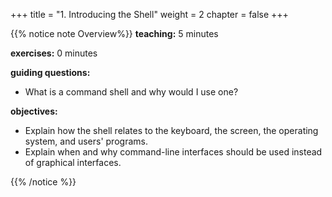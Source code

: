+++
title = "1. Introducing the Shell"
weight = 2
chapter = false
+++

{{% notice note Overview%}}
**teaching:** 5 minutes

**exercises:** 0 minutes

**guiding questions:** 
- What is a command shell and why would I use one?

**objectives:**
- Explain how the shell relates to the keyboard, the screen, the operating system, and users' programs.
- Explain when and why command-line interfaces should be used instead of graphical interfaces.

{{% /notice %}}